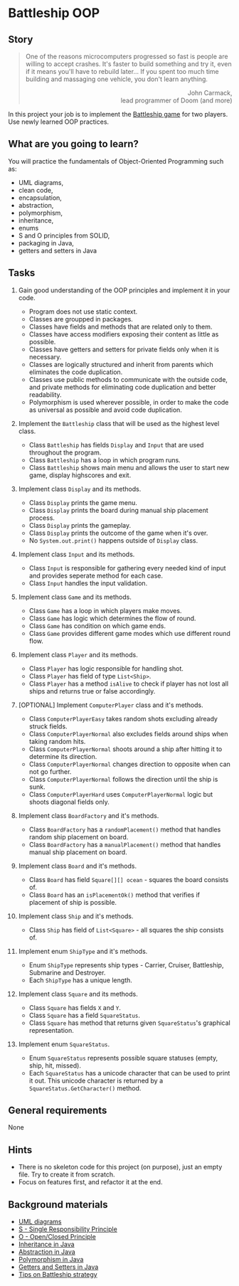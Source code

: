 # Battleship OOP

## Story

> One of the reasons microcomputers progressed so fast is people are willing to
> accept crashes. It's faster to build something and try it, even if it means
> you'll have to rebuild later... If you spent too much time building and
> massaging one vehicle, you don't learn anything.
> <div style="text-align:right">John Carmack,<br>lead programmer of Doom (and more)</div>

In this project your job is to implement the
[Battleship game](https://en.wikipedia.org/wiki/Battleship_%28game%29) for two players. Use newly learned OOP practices.

## What are you going to learn?

You will practice the fundamentals of Object-Oriented Programming such as:
- UML diagrams,
- clean code,
- encapsulation,
- abstraction,
- polymorphism,
- inheritance,
- enums
- S and O principles from SOLID,
- packaging in Java,
- getters and setters in Java


## Tasks

1. Gain good understanding of the OOP principles and implement it in your code.
    - Program does not use static context.
    - Classes are groupped in packages.
    - Classes have fields and methods that are related only to them.
    - Classes have access modifiers exposing their content as little as possible.
    - Classes have getters and setters for private fields only when it is necessary.
    - Classes are logically structured and inherit from parents which eliminates the code duplication.
    - Classes use public methods to communicate with the outside code, and private methods for eliminating code duplication and better readability.
    - Polymorphism is used wherever possible, in order to make the code as universal as possible and avoid code duplication.

2. Implement the `Battleship` class that will be used as the highest level class.
    - Class `Battleship` has fields `Display` and `Input` that are used throughout the program.
    - Class `Battleship` has a loop in which program runs.
    - Class `Battleship` shows main menu and allows the user to start new game, display highscores and exit.

3. Implement class `Display` and its methods.
    - Class `Display` prints the game menu.
    - Class `Display` prints the board during manual ship placement process.
    - Class `Display` prints the gameplay.
    - Class `Display` prints the outcome of the game when it's over.
    - No `System.out.print()` happens outside of `Display` class.

4. Implement class `Input` and its methods.
    - Class `Input` is responsible for gathering every needed kind of input and provides seperate method for each case.
    - Class `Input` handles the input validation.

5. Implement class `Game` and its methods.
    - Class `Game` has a loop in which players make moves.
    - Class `Game` has logic which determines the flow of round.
    - Class `Game` has condition on which game ends.
    - Class `Game` provides different game modes which use different round flow.

6. Implement class `Player` and its methods.
    - Class `Player` has logic responsible for handling shot.
    - Class `Player` has field of type `List<Ship>`.
    - Class `Player` has a method `isAlive` to check if player has not lost all ships and returns true or false accordingly.

7. [OPTIONAL] Implement `ComputerPlayer` class and it's methods.
    - Class `ComputerPlayerEasy` takes random shots excluding already struck fields.
    - Class `ComputerPlayerNormal` also excludes fields around ships when taking random hits.
    - Class `ComputerPlayerNormal` shoots around a ship after hitting it to determine its direction.
    - Class `ComputerPlayerNormal` changes direction to opposite when can not go further.
    - Class `ComputerPlayerNormal` follows the direction until the ship is sunk.
    - Class `ComputerPlayerHard` uses `ComputerPlayerNormal` logic but shoots diagonal fields only.

8. Implement class `BoardFactory` and it's methods.
    - Class `BoardFactory` has a `randomPlacement()` method that handles random ship placement on board.
    - Class `BoardFactory` has a `manualPlacement()` method that handles manual ship placement on board.

9. Implement class `Board` and it's methods.
    - Class `Board` has field `Square[][] ocean` - squares the board consists of.
    - Class `Board` has an `isPlacementOk()` method that verifies if placement of ship is possible.

10. Implement class `Ship` and it's methods.
    - Class `Ship` has field of `List<Square>` - all squares the ship consists of.

11. Implement enum `ShipType` and it's methods.
    - Enum `ShipType` represents ship types - Carrier, Cruiser, Battleship, Submarine and Destroyer.
    - Each `ShipType` has a unique length.

12. Implement class `Square` and its methods.
    - Class `Square` has fields `X` and `Y`.
    - Class `Square` has a field `SquareStatus`.
    - Class `Square` has method that returns given `SquareStatus`'s graphical representation.

13. Implement enum `SquareStatus`.
    - Enum `SquareStatus` represents possible square statuses (empty, ship, hit, missed).
    - Each `SquareStatus` has a unicode character that can be used to print it out. This unicode character is returned by a `SquareStatus.GetCharacter()` method.

## General requirements

None

## Hints

- There is no skeleton code for this project (on purpose), just an empty file.
  Try to create it from scratch.
- Focus on features first, and refactor it at the end.

## Background materials

- [UML diagrams](https://www.lucidchart.com/blog/types-of-UML-diagrams)
- <i class="far fa-exclamation"></i> [S - Single Responsibility Principle](https://www.baeldung.com/java-single-responsibility-principle)
- <i class="far fa-exclamation"></i> [O - Open/Closed Principle](https://www.baeldung.com/java-open-closed-principle)
- <i class="far fa-exclamation"></i> [Inheritance in Java](https://www.w3schools.com/java/java_inheritance.asp)
- <i class="far fa-exclamation"></i> [Abstraction in Java](https://www.w3schools.com/java/java_abstract.asp)
- <i class="far fa-exclamation"></i> [Polymorphism in Java](https://www.w3schools.com/java/java_polymorphism.asp)
- <i class="far fa-exclamation"></i> [Getters and Setters in Java](https://www.w3schools.com/java/java_encapsulation.asp)
- [Tips on Battleship strategy](https://www.wikihow.com/Win-at-Battleship)
